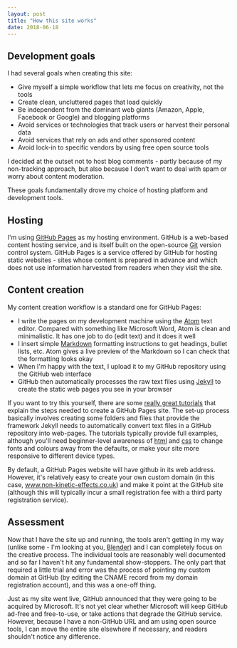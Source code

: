 ```yaml
---
layout: post
title: "How this site works"
date: 2018-06-18
---
```


## Development goals

I had several goals when creating this site:
* Give myself a simple workflow that lets me focus on creativity, not the tools
* Create clean, uncluttered pages that load quickly
* Be independent from the dominant web giants (Amazon, Apple, Facebook or Google) and blogging platforms
* Avoid services or technologies that track users or harvest their personal data
* Avoid services that rely on ads and other sponsored content
* Avoid lock-in to specific vendors by using free open source tools 

I decided at the outset not to host blog comments - partly because of my non-tracking approach, but also because I don't want to deal with spam or worry about content moderation.

These goals fundamentally drove my choice of hosting platform and development tools.
## Hosting
I'm using [GitHub Pages](https://pages.github.com/) as my hosting environment. GitHub is a web-based content hosting service, and is itself built on the open-source [Git](https://git-scm.com/) version control system. GitHub Pages is a service offered by GitHub for hosting static websites - sites whose content is prepared in advance and which does not use information harvested from readers when they visit the site.
## Content creation

My content creation workflow is a standard one for GitHub Pages: 

* I write the pages on my development machine using the [Atom](https://atom.io/) text editor. Compared with something like Microsoft Word, Atom is clean and minimalistic. It has one job to do (edit text) and it does it well
* I insert simple [Markdown](https://daringfireball.net/projects/markdown/) formatting instructions to get headings, bullet lists, etc. Atom gives a live preview of the Markdown so I can check that the formatting looks okay
* When I'm happy with the text, I upload it to my GitHub repository using the GitHub web interface
* GitHub then automatically processes the raw text files using [Jekyll](https://jekyllrb.com/) to create the static web pages you see in your browser

If you want to try this yourself, there are some [really great tutorials](http://jmcglone.com/guides/github-pages/) that explain the  steps needed to create a GitHub Pages site. The set-up process basically involves creating some folders and files that provide the framework Jekyll needs to automatically convert text files in a GitHub repository into web-pages. The tutorials typically provide full examples, although you'll need beginner-level awareness of [html](https://www.w3schools.com/Html/) and [css](https://www.w3schools.com/css/default.asp) to change fonts and colours away from the defaults, or make your site more responsive to different device types.

By default, a GitHub Pages website will have github in its web address. However, it's relatively easy to create your own custom domain (in this case, www.non-kinetic-effects.co.uk) and make it point at the GitHub site (although this will typically incur a small registration fee with a third party registration service).
    
## Assessment
Now that I have the site up and running, the tools aren't getting in my way (unlike some - I'm looking at you, [Blender](https://www.blender.org/)) and I can completely focus on the creative process. The individual tools are reasonably well documented and so far I haven't hit any fundamental show-stoppers. The only part that required a little trial and error was the process of pointing my custom domain at GitHub (by editing the CNAME record from my domain registration account), and this was a one-off thing.

Just as my site went live, GitHub announced that they were going to be acquired by Microsoft. It's not yet clear whether Microsoft will keep GitHub ad-free and free-to-use, or take actions that degrade the GitHub service. However, because I have a non-GitHub URL and am using open source tools, I can move the entire site elsewhere if necessary, and readers shouldn't notice any difference.
